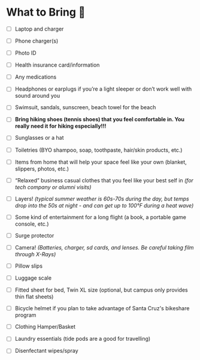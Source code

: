 # What to Bring 🧳

- [ ] Laptop and charger
- [ ] Phone charger(s)
- [ ] Photo ID
- [ ] Health insurance card/information
- [ ] Any medications
- [ ] Headphones or earplugs if you’re a light sleeper or don’t work well with sound around you
- [ ] Swimsuit, sandals, sunscreen, beach towel for the beach
- [ ] **Bring hiking shoes (tennis shoes) that you feel comfortable in. You really need it for hiking especially!!!**
- [ ] Sunglasses or a hat
- [ ] Toiletries (BYO shampoo, soap, toothpaste, hair/skin products, etc.)
- [ ] Items from home that will help your space feel like your own (blanket, slippers, photos, etc.)
- [ ] “Relaxed” business casual clothes that you feel like your best self in _(for tech company or alumni visits)_
- [ ] Layers! _(typical summer weather is 60s-70s during the day, but temps drop into the 50s at night - and can get up to 100°F during a heat wave)_
- [ ] Some kind of entertainment for a long flight (a book, a portable game console, etc.)
- [ ] Surge protector
- [ ] Camera! _(Batteries, charger, sd cards, and lenses. Be careful taking film through X-Rays)_
- [ ] Pillow slips
- [ ] Luggage scale
- [ ] Fitted sheet for bed, Twin XL size (optional, but campus only provides thin flat sheets)
- [ ] Bicycle helmet if you plan to take advantage of Santa Cruz's bikeshare program
- [ ] Clothing Hamper/Basket
- [ ] Laundry essentials (tide pods are a good for travelling)
- [ ] Disenfectant wipes/spray

